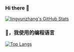 ### Hi there 👋
[![lingyunzhang's GitHub Stats](https://github-readme-stats.vercel.app/api?username=hudhfo&show_icons=true&count_private=true&bg_color=30,77FFD2,6297DB,1EECFF&title_color=fff&text_color=fff&icon_color=fff)](https://github.com/hudhfo)
### 🤔，我使用的编程语言
[![Top Langs](https://github-readme-stats.vercel.app/api/top-langs/?username=hudhfo&layout=compact)](https://github.com/hudhfo) 


<!--

**hudhfo/hudhfo** is a ✨ _special_ ✨ repository because its `README.md` (this file) appears on your GitHub profile.

Here are some ideas to get you started:

- 🔭 I’m currently working on ...
- 🌱 I’m currently learning ...
- 👯 I’m looking to collaborate on ...
- 🤔 I’m looking for help with ...
- 💬 Ask me about ...
- 📫 How to reach me: ...
- 😄 Pronouns: ...
- ⚡ Fun fact: ...
-->
